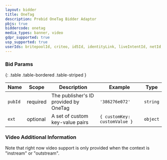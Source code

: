 ```yaml
---
layout: bidder
title: OneTag
description: Prebid OneTag Bidder Adaptor
pbjs: true
biddercode: onetag
media_types: banner, video
gdpr_supported: true
usp_supported: true
userIds: britepoolId, criteo, id5Id, identityLink, liveIntentId, netId, parrableId, pubCommonId, unifiedId
---
```



### Bid Params

{: .table .table-bordered .table-striped }

| Name    | Scope    | Description                       | Example      | Type     |
|---------|----------|-----------------------------------|--------------|----------|
| `pubId` | required | The publisher's ID provided by OneTag | `'386276e072'` | `string` |
| `ext`   | optional | A set of custom key-value pairs | `{ customKey: customValue }` | `object` |

### Video Additional Information

Note that right now video support is only provided when the context is "instream" or "outstream".
